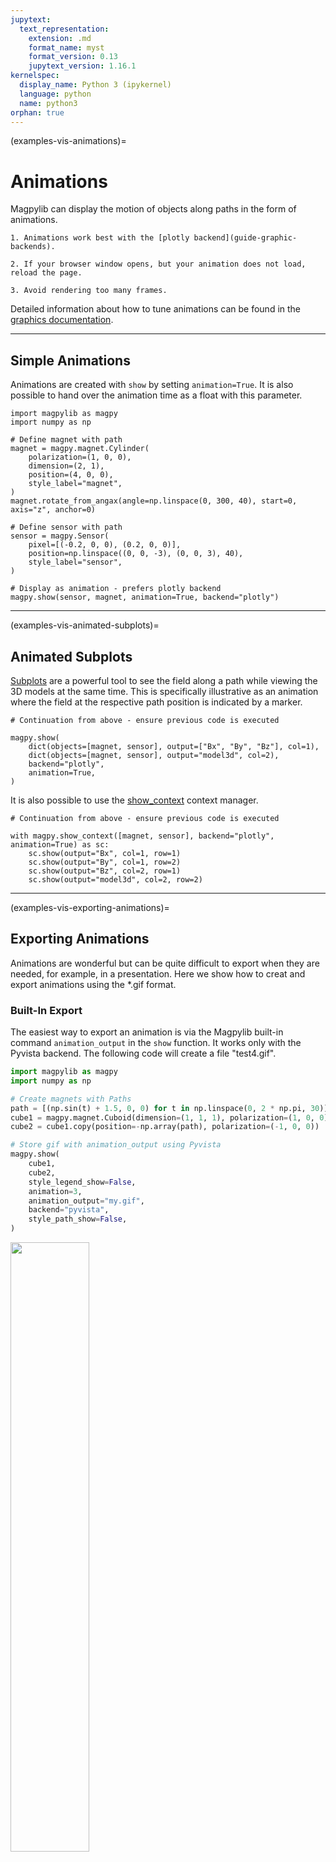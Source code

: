 ```yaml
---
jupytext:
  text_representation:
    extension: .md
    format_name: myst
    format_version: 0.13
    jupytext_version: 1.16.1
kernelspec:
  display_name: Python 3 (ipykernel)
  language: python
  name: python3
orphan: true
---
```


(examples-vis-animations)=

# Animations

Magpylib can display the motion of objects along paths in the form of animations.

```{hint}
1. Animations work best with the [plotly backend](guide-graphic-backends).

2. If your browser window opens, but your animation does not load, reload the page.

3. Avoid rendering too many frames.
```

Detailed information about how to tune animations can be found in the [graphics documentation](guide-graphic-animations).

----------------------------

## Simple Animations

Animations are created with `show` by setting `animation=True`. It is also possible to hand over the animation time as a float with this parameter.

```{code-cell} ipython3
import magpylib as magpy
import numpy as np

# Define magnet with path
magnet = magpy.magnet.Cylinder(
    polarization=(1, 0, 0),
    dimension=(2, 1),
    position=(4, 0, 0),
    style_label="magnet",
)
magnet.rotate_from_angax(angle=np.linspace(0, 300, 40), start=0, axis="z", anchor=0)

# Define sensor with path
sensor = magpy.Sensor(
    pixel=[(-0.2, 0, 0), (0.2, 0, 0)],
    position=np.linspace((0, 0, -3), (0, 0, 3), 40),
    style_label="sensor",
)

# Display as animation - prefers plotly backend
magpy.show(sensor, magnet, animation=True, backend="plotly")
```

----------------------------

(examples-vis-animated-subplots)=
## Animated Subplots

[Subplots](examples-vis-subplots) are a powerful tool to see the field along a path while viewing the 3D models at the same time. This is specifically illustrative as an animation where the field at the respective path position is indicated by a marker.

```{code-cell} ipython3
# Continuation from above - ensure previous code is executed

magpy.show(
    dict(objects=[magnet, sensor], output=["Bx", "By", "Bz"], col=1),
    dict(objects=[magnet, sensor], output="model3d", col=2),
    backend="plotly",
    animation=True,
)
```

It is also possible to use the [show_context](guide-graphics-show_context) context manager.

```{code-cell} ipython3
# Continuation from above - ensure previous code is executed

with magpy.show_context([magnet, sensor], backend="plotly", animation=True) as sc:
    sc.show(output="Bx", col=1, row=1)
    sc.show(output="By", col=1, row=2)
    sc.show(output="Bz", col=2, row=1)
    sc.show(output="model3d", col=2, row=2)
```

----------------------------

(examples-vis-exporting-animations)=
## Exporting Animations

Animations are wonderful but can be quite difficult to export when they are needed, for example, in a presentation. Here we show how to creat and export animations using the *.gif format.

### Built-In Export

The easiest way to export an animation is via the Magpylib built-in command `animation_output` in the `show` function. It works only with the Pyvista backend. The following code will create a file "test4.gif".

```python
import magpylib as magpy
import numpy as np

# Create magnets with Paths
path = [(np.sin(t) + 1.5, 0, 0) for t in np.linspace(0, 2 * np.pi, 30)]
cube1 = magpy.magnet.Cuboid(dimension=(1, 1, 1), polarization=(1, 0, 0), position=path)
cube2 = cube1.copy(position=-np.array(path), polarization=(-1, 0, 0))

# Store gif with animation_output using Pyvista
magpy.show(
    cube1,
    cube2,
    style_legend_show=False,
    animation=3,
    animation_output="my.gif",
    backend="pyvista",
    style_path_show=False,
)
```

<img src="../../../_static/videos/example_gif1.gif" width=50% align="center">

### Custom Export Pyvista

For customizing videos it is best to work directly in the respective graphic backends. Here we show how to transfer the Magpylib graphic objects to a Pyvista plotter, customize the plotting scene, export screen shots, and combine them in a *.gif. The following example also shows how to achieve transparency.

```python
:tags: [hide-input]

import magpylib as magpy
import pyvista as pv
from PIL import Image

def create_gif(images, frame_time, output_file):
    """Create a GIF from images"""
    frames = [Image.fromarray(img) for img in images]
    if frames:
        frames[0].save(
            output_file,
            format="GIF",
            append_images=frames[1:],
            save_all=True,
            duration=frame_time,
            loop=0,  # Infinite loop
            disposal=2,  # Remove previous frames for transparency
        )


def init_plotter():
    """Init Pyvista plotter with custom scene layout"""
    pl = pv.Plotter(notebook=False, off_screen=True, window_size=[300, 300])
    pl.camera_position = [
        (5, 5, 5),  # Position of the camera
        (0, 0, 0),  # Focal point (what the camera is looking at)
        (0, 0, 1),  # View up direction
    ]
    pl.camera.zoom(0.5)
    pl.set_background("k")  # For better transparency
    return pl


def create_frames(frames):
    """Create frames with Pyvista."""

    # Create Magpylib objects
    mag1 = magpy.magnet.CylinderSegment(
        dimension=(3, 4, 1, 0, 45), polarization=(0, 0, 1)
    )
    mag2 = magpy.magnet.CylinderSegment(
        dimension=(2, 3, 1, 0, 45), polarization=(0, 0, -1)
    )

    images = []
    pl = init_plotter()
    for i in range(frames):

        # Modify object positions
        mag1.rotate_from_angax(360 / frames, axis="z")
        mag2.rotate_from_angax(-360 / frames, axis="z")

        # Transfer Magpylib objects to Pyvista plotter
        pl.clear()
        magpy.show(mag1, mag2, canvas=pl, style_legend_show=False)

        # Edit figure in Pyvista
        pl.add_mesh(pv.Line(mag1.barycenter, mag2.barycenter), color="cyan")

        # Screenshot
        print(f"Writing frame {i+1:3d}/{frames}")
        ss = pl.screenshot(transparent_background=True, return_img=True)
        images.append(ss)

    pl.close()
    return images


def main():
    frames = 100
    frame_time = 40
    output_file = "my.gif"

    images = create_frames(frames)
    create_gif(images, frame_time, output_file)


if __name__ == "__main__":
    main()
```

<img src="../../../_static/videos/example_gif2.gif" width=50% align="center">

Notice that when providing a canvas, no update to its layout is performed by Magpylib, unless explicitly specified by setting `canvas_update=True` in `show()`. By default `canvas_update="auto"` only updates the canvas if is not provided by the user. Details can be found in the [graphics documentation](guide-graphics-canvas).

### Custom Export Plotly

The following examples shows how to work in the Plotly backend.

```python
import magpylib as magpy
from PIL import Image
import io

def create_gif(images, frame_time, output_file):
    """Create GIF from frames in the temporary directory."""
    frames = [Image.open(io.BytesIO(data)) for data in images]
    if frames:
        frames[0].save(
            output_file,
            format="GIF",
            append_images=frames[1:],
            save_all=True,
            duration=frame_time,
            loop=0,  # Infinite loop
        )


def create_frames(frames):
    """Create frames with Pyvista."""

    # Create Magpylib objects
    mag1 = magpy.magnet.CylinderSegment(
        dimension=(3, 4, 1, 0, 45), polarization=(0, 0, 1)
    )
    mag2 = magpy.magnet.CylinderSegment(
        dimension=(2, 3, 1, 0, 45), polarization=(0, 0, -1)
    )

    images = []
    for i in range(frames):
        # Set object position
        mag1.rotate_from_angax(360 / frames, axis="z")
        mag2.rotate_from_angax(-360 / frames, axis="z")

        fig = magpy.show(
            mag1, mag2, return_fig=True, backend="plotly", style_legend_show=False
        )

        # Edit figure in Plotly
        fig.add_scatter3d(
            x=(0, 0, 4, 4, 0),
            y=(0, 0, 0, 0, 0),
            z=(-2, 2, 2, -2, -2),
            mode="lines",
            line_color="black",
        )

        # Customize layout
        fig.update_layout(
            scene=dict(
                camera_eye={"x": 1.5, "y": 1.5, "z": 1.5},
                camera_up={"x": 0, "y": 0, "z": 1},
                xaxis_range=(-5, 5),
                yaxis_range=(-5, 5),
                zaxis_range=(-5, 5),
            ),
            showlegend=False,
            margin=dict(l=0, r=0, t=0, b=0),
        )

        # Screenshot (requires kaleido package)
        print(f"Writing frame {i+1:3d}/{frames}")
        img = fig.to_image(format="png", width=500, height=500)
        images.append(img)
    return images


def main():
    frames = 50
    frame_time = 50
    output_file = "my.gif"

    images = create_frames(frames)
    create_gif(images, frame_time, output_file)


if __name__ == "__main__":
    main()
```


<img src="../../../_static/videos/example_gif3.gif" width=50% align="center">

